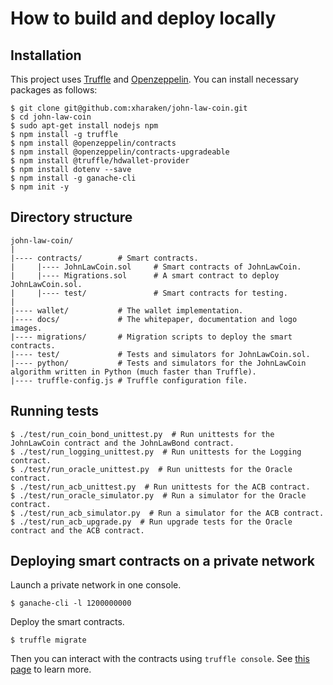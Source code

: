 # How to build and deploy locally

## Installation

This project uses [Truffle](https://www.trufflesuite.com/truffle) and [Openzeppelin](https://openzeppelin.com/). You can install necessary packages as follows:

```
$ git clone git@github.com:xharaken/john-law-coin.git
$ cd john-law-coin
$ sudo apt-get install nodejs npm
$ npm install -g truffle
$ npm install @openzeppelin/contracts
$ npm install @openzeppelin/contracts-upgradeable
$ npm install @truffle/hdwallet-provider
$ npm install dotenv --save
$ npm install -g ganache-cli
$ npm init -y
```

## Directory structure

```
john-law-coin/
|
|---- contracts/        # Smart contracts.
|     |---- JohnLawCoin.sol     # Smart contracts of JohnLawCoin.
|     |---- Migrations.sol      # A smart contract to deploy JohnLawCoin.sol.
|     |---- test/               # Smart contracts for testing.
|
|---- wallet/           # The wallet implementation.
|---- docs/             # The whitepaper, documentation and logo images.
|---- migrations/       # Migration scripts to deploy the smart contracts.
|---- test/             # Tests and simulators for JohnLawCoin.sol.
|---- python/           # Tests and simulators for the JohnLawCoin algorithm written in Python (much faster than Truffle).
|---- truffle-config.js # Truffle configuration file.
```

## Running tests

```
$ ./test/run_coin_bond_unittest.py  # Run unittests for the JohnLawCoin contract and the JohnLawBond contract.
$ ./test/run_logging_unittest.py  # Run unittests for the Logging contract.
$ ./test/run_oracle_unittest.py  # Run unittests for the Oracle contract.
$ ./test/run_acb_unittest.py  # Run unittests for the ACB contract.
$ ./test/run_oracle_simulator.py  # Run a simulator for the Oracle contract.
$ ./test/run_acb_simulator.py  # Run a simulator for the ACB contract.
$ ./test/run_acb_upgrade.py  # Run upgrade tests for the Oracle contract and the ACB contract.
```

## Deploying smart contracts on a private network

Launch a private network in one console.

```
$ ganache-cli -l 1200000000
```

Deploy the smart contracts.

```
$ truffle migrate
```

Then you can interact with the contracts using `truffle console`. See [this page](./HowToUseConsole.md) to learn more.

